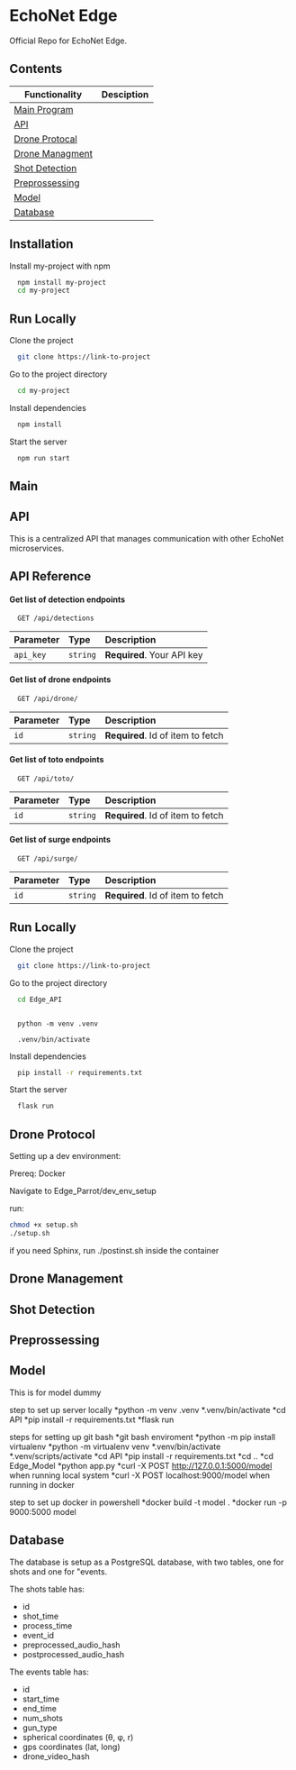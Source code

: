 
# EchoNet Edge

Official Repo for EchoNet Edge.
## Contents

| Functionality |     Desciption                                                      |
| ----------------- | ------------------------------------------------------------------ |
| [Main Program](#Main) |  |
| [API](#API) |  |
| [Drone Protocal](#Drone-Protocol) |  |
| [Drone Managment](#Drone-Management) |  |
| [Shot Detection](#Shot-Detection) |  |
| [Preprossessing](#Preprossessing) |  |
| [Model](#Model) |  |
| [Database](#Database) |  |


## Installation

Install my-project with npm

```bash
  npm install my-project
  cd my-project
```
    
## Run Locally

Clone the project

```bash
  git clone https://link-to-project
```

Go to the project directory

```bash
  cd my-project
```

Install dependencies

```bash
  npm install
```

Start the server

```bash
  npm run start
```


## Main

## API
This is a centralized API that manages communication with other EchoNet microservices.
## API Reference

#### Get list of detection endpoints 

```http
  GET /api/detections
```

| Parameter | Type     | Description                |
| :-------- | :------- | :------------------------- |
| `api_key` | `string` | **Required**. Your API key |

#### Get list of drone endpoints 

```http
  GET /api/drone/
```

| Parameter | Type     | Description                       |
| :-------- | :------- | :-------------------------------- |
| `id`      | `string` | **Required**. Id of item to fetch |

#### Get list of toto endpoints 

```http
  GET /api/toto/
```

| Parameter | Type     | Description                       |
| :-------- | :------- | :-------------------------------- |
| `id`      | `string` | **Required**. Id of item to fetch |

#### Get list of surge endpoints 

```http
  GET /api/surge/
```

| Parameter | Type     | Description                       |
| :-------- | :------- | :-------------------------------- |
| `id`      | `string` | **Required**. Id of item to fetch |


## Run Locally

Clone the project

```bash
  git clone https://link-to-project
```

Go to the project directory

```bash
  cd Edge_API
```

```making a vitual enviroment

  python -m venv .venv

  .venv/bin/activate
```

Install dependencies

```bash
  pip install -r requirements.txt
```

Start the server

```bash
  flask run
```

## Drone Protocol
Setting up a dev environment:

Prereq: Docker

Navigate to Edge_Parrot/dev_env_setup

run:
```Bash
chmod +x setup.sh
./setup.sh
```
if you need Sphinx, run ./postinst.sh inside the container

## Drone Management 
## Shot Detection
## Preprossessing
## Model
This is for model dummy

step to set up server locally
*python -m venv .venv
*.venv/bin/activate
*cd API
*pip install -r requirements.txt
*flask run


steps for setting up git bash
*git bash enviroment
*python -m pip install virtualenv
*python -m virtualenv venv
*.venv/bin/activate
*.venv/scripts/activate
*cd API
*pip install -r requirements.txt
*cd ..
*cd Edge_Model
*python app.py
*curl -X POST http://127.0.0.1:5000/model when running local system
*curl -X POST localhost:9000/model when running in docker



step to set up docker in powershell
*docker build -t model .
*docker run -p 9000:5000 model

## Database
The database is setup as a PostgreSQL database, with two tables, one for shots and one for "events.

The shots table has:
* id
* shot_time
* process_time
* event_id
* preprocessed_audio_hash
* postprocessed_audio_hash

The events table has:
* id
* start_time
* end_time
* num_shots
* gun_type
* spherical coordinates (θ, φ, r)
* gps coordinates (lat, long)
* drone_video_hash
